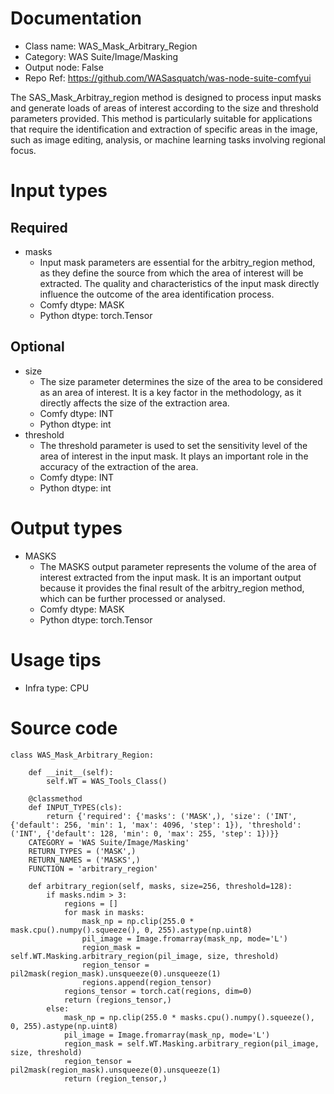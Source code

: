 # Documentation
- Class name: WAS_Mask_Arbitrary_Region
- Category: WAS Suite/Image/Masking
- Output node: False
- Repo Ref: https://github.com/WASasquatch/was-node-suite-comfyui

The SAS_Mask_Arbitray_region method is designed to process input masks and generate loads of areas of interest according to the size and threshold parameters provided. This method is particularly suitable for applications that require the identification and extraction of specific areas in the image, such as image editing, analysis, or machine learning tasks involving regional focus.

# Input types
## Required
- masks
    - Input mask parameters are essential for the arbitry_region method, as they define the source from which the area of interest will be extracted. The quality and characteristics of the input mask directly influence the outcome of the area identification process.
    - Comfy dtype: MASK
    - Python dtype: torch.Tensor
## Optional
- size
    - The size parameter determines the size of the area to be considered as an area of interest. It is a key factor in the methodology, as it directly affects the size of the extraction area.
    - Comfy dtype: INT
    - Python dtype: int
- threshold
    - The threshold parameter is used to set the sensitivity level of the area of interest in the input mask. It plays an important role in the accuracy of the extraction of the area.
    - Comfy dtype: INT
    - Python dtype: int

# Output types
- MASKS
    - The MASKS output parameter represents the volume of the area of interest extracted from the input mask. It is an important output because it provides the final result of the arbitry_region method, which can be further processed or analysed.
    - Comfy dtype: MASK
    - Python dtype: torch.Tensor

# Usage tips
- Infra type: CPU

# Source code
```
class WAS_Mask_Arbitrary_Region:

    def __init__(self):
        self.WT = WAS_Tools_Class()

    @classmethod
    def INPUT_TYPES(cls):
        return {'required': {'masks': ('MASK',), 'size': ('INT', {'default': 256, 'min': 1, 'max': 4096, 'step': 1}), 'threshold': ('INT', {'default': 128, 'min': 0, 'max': 255, 'step': 1})}}
    CATEGORY = 'WAS Suite/Image/Masking'
    RETURN_TYPES = ('MASK',)
    RETURN_NAMES = ('MASKS',)
    FUNCTION = 'arbitrary_region'

    def arbitrary_region(self, masks, size=256, threshold=128):
        if masks.ndim > 3:
            regions = []
            for mask in masks:
                mask_np = np.clip(255.0 * mask.cpu().numpy().squeeze(), 0, 255).astype(np.uint8)
                pil_image = Image.fromarray(mask_np, mode='L')
                region_mask = self.WT.Masking.arbitrary_region(pil_image, size, threshold)
                region_tensor = pil2mask(region_mask).unsqueeze(0).unsqueeze(1)
                regions.append(region_tensor)
            regions_tensor = torch.cat(regions, dim=0)
            return (regions_tensor,)
        else:
            mask_np = np.clip(255.0 * masks.cpu().numpy().squeeze(), 0, 255).astype(np.uint8)
            pil_image = Image.fromarray(mask_np, mode='L')
            region_mask = self.WT.Masking.arbitrary_region(pil_image, size, threshold)
            region_tensor = pil2mask(region_mask).unsqueeze(0).unsqueeze(1)
            return (region_tensor,)
```